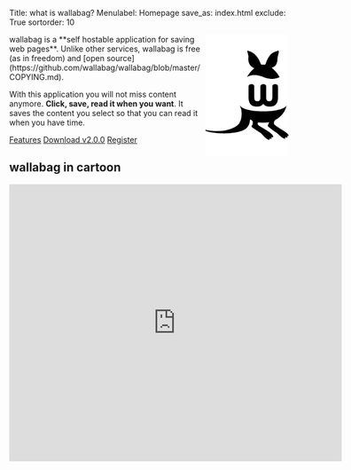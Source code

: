 Title: what is wallabag?
Menulabel: Homepage
save_as: index.html
exclude: True
sortorder: 10

<div class="jumbotron" markdown="1">
<img src="images/logo_homepage.png" alt="wallabag logo" style="float: right;" />
wallabag is a **self hostable application for saving web pages**. Unlike other services, wallabag is free (as in freedom) and [open source](https://github.com/wallabag/wallabag/blob/master/COPYING.md).

With this application you will not miss content anymore. **Click, save, read it when you want**. It saves the content you select so that you can read it when you have time.
<p><a class="btn btn-success btn-lg" href="/pages/features-screenshots.html">Features</a> <a class="btn btn-default btn-lg" href="/pages/download-wallabag.html">Download v2.0.0</a> <a class="btn btn-info btn-lg" href="https://www.framabag.org/">Register</a></p>
</div>

## wallabag in cartoon

<p><iframe src="https://framabag.org/cquoi/" width="600" height="500" frameborder="0" marginwidth="0" marginheight="0" scrolling="no">Your browser doesn't support iframes</iframe></p>
